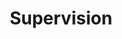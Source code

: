 ---
layout: profiles
permalink: /supervision/
title: Supervision
description: Students supervised - LIST BELOW IS YET TO BE UPDATED
nav: true
nav_order: 7

profiles:
  # if you want to include more than one profile, just replicate the following block
  # and create one content file for each profile inside _pages/
  - align: left
    image: ha.png
    content: about_jamie.md
    image_circular: false # crops the image to make it circular
    more_info: >
      <p>Jamie Clement</p>
      <p>University of Stirling</p>
  - align: right
    image: prof_talhaiqbal.png
    content: about_talha.md
    image_circular: false # crops the image to make it circular
    more_info: >
      <p>Talha Iqbal</p>
      <p>University of Galway</p>
      <p>Ireland</p>
  - align: left
    image: prof_ahsan.jpg
    content: about_ahsan.md
    image_circular: false # crops the image to make it circular
    more_info: >
      <p>Ahsan Ullah</p>
  - align: right
    image: prof_muneeb.jpg
    content: about_muneeb.md
    image_circular: false # crops the image to make it circular
    more_info: >
      <p>Muhammad Muneeb Saad</p>
      <p>Munster Technological University</p>
      <p>Ireland</p>
  - align: left
    image: ha.png
    content: about_mehreen.md
    image_circular: false # crops the image to make it circular
    more_info: >
      <p>Mehreen Mubashir</p>
  - align: left
    image: prof_faizan.jpg
    content: about_faizan.md
    image_circular: false # crops the image to make it circular
    more_info: >
      <p>Faizan Munawar</p>
      <p>Atlantic Technological University</p>
      <p>Ireland</p>
  # - align: left
  #   image: ha.png
  #   content: about_talha.md
  #   image_circular: false # crops the image to make it circular
  #   more_info: >
  #     <p>Ahsan Ullah</p>
  # - align: left
  #   image: ha.png
  #   content: about_talha.md
  #   image_circular: false # crops the image to make it circular
  #   more_info: >
  #     <p>Faizan Munawar</p>
  #     <p>Atlantic Technological University</p>
  #     <p>Ireland</p>
  # - align: left
  #   image: ha.png
  #   content: about_talha.md
  #   image_circular: false # crops the image to make it circular
  #   more_info: >
  #     <p>Owais Ali</p>
  #     <p>Australia</p>
  # - align: left
  #   image: ha.png
  #   content: about_talha.md
  #   image_circular: false # crops the image to make it circular
  #   more_info: >
  #     <p>Nasir Khan</p>
  # - align: left
  #   image: ha.png
  #   content: about_shakaib.md
  #   image_circular: false # crops the image to make it circular
  #   more_info: >
  #     <p>Muhammad Shakaib Iqbal</p>
---